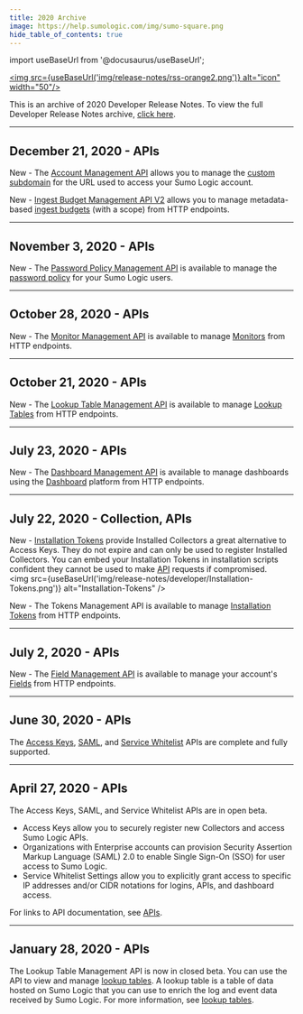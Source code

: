 ```yaml
---
title: 2020 Archive
image: https://help.sumologic.com/img/sumo-square.png
hide_table_of_contents: true
---
```


import useBaseUrl from '@docusaurus/useBaseUrl';

<a href="https://help.sumologic.com/release-notes-developer/rss.xml"><img src={useBaseUrl('img/release-notes/rss-orange2.png')} alt="icon" width="50"/></a>

This is an archive of 2020 Developer Release Notes. To view the full Developer Release Notes archive, [click here](/release-notes-developer/archive).

<!-- truncate -->

---
## December 21, 2020 - APIs

New - The [Account Management API](/docs/api/account-management) allows you to manage the [custom subdomain](/docs/manage/manage-subscription/manage-org-settings) for the URL used to access your Sumo Logic account.

New - [Ingest Budget Management API V2](/docs/api/ingest-budget-v2) allows you to manage metadata-based [ingest budgets](/docs/manage/ingestion-volume/ingest-budgets) (with a scope) from HTTP endpoints.


---
## November 3, 2020  - APIs

New - The [Password Policy Management API](/docs/api/password-policy) is available to manage the [password policy](/docs/manage/security/set-password-policy) for your Sumo Logic users.

---
## October 28, 2020 - APIs

New - The [Monitor Management API](/docs/api/monitors-management) is available to manage [Monitors](/docs/alerts/monitors) from HTTP endpoints.


---
## October 21, 2020 - APIs

New - The [Lookup Table Management API](/docs/api/lookup-tables) is available to manage [Lookup Tables](/docs/search/lookup-tables) from HTTP endpoints.


---
## July 23, 2020 - APIs

New - The [Dashboard Management API](/docs/api/dashboard) is available to manage dashboards using the [Dashboard](/docs/dashboards) platform from HTTP endpoints.


---
## July 22, 2020 - Collection, APIs

New - [Installation Tokens](/docs/manage/security/installation-tokens) provide Installed Collectors a great alternative to Access Keys. They do not expire and can only be used to register Installed Collectors. You can embed your Installation Tokens in installation scripts confident they cannot be used to make [API](/docs/api) requests if compromised.<br/><img src={useBaseUrl('img/release-notes/developer/Installation-Tokens.png')} alt="Installation-Tokens" />

New - The Tokens Management API is available to manage [Installation Tokens](/docs/manage/security/installation-tokens) from HTTP endpoints.

---
## July 2, 2020 - APIs

New - The [Field Management API](/docs/api/field-management) is available to manage your account's [Fields](/docs/manage/fields) from HTTP endpoints.

---
## June 30, 2020 - APIs

The [Access Keys](/docs/api/access-keys), [SAML](/docs/api/saml-configuration), and [Service Whitelist](/docs/api/service-allowlist) APIs are complete and fully supported.


---
## April 27, 2020 - APIs

The Access Keys, SAML, and Service Whitelist APIs are in open beta.

* Access Keys allow you to securely register new Collectors and access Sumo Logic APIs.
* Organizations with Enterprise accounts can provision Security Assertion Markup Language (SAML) 2.0 to enable Single Sign-On (SSO) for user access to Sumo Logic.
* Service Whitelist Settings allow you to explicitly grant access to specific IP addresses and/or CIDR notations for logins, APIs, and dashboard access.

For links to API documentation, see [APIs](/docs/api).


---
## January 28, 2020 - APIs

The Lookup Table Management API is now in closed beta. You can use the API to view and manage [lookup tables](/docs/search/lookup-tables/). A lookup table is a table of data hosted on Sumo Logic that you can use to enrich the log and event data received by Sumo Logic. For more information, see [lookup tables](/docs/api/lookup-tables).

